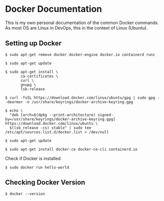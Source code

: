 # Docker Documentation
This is my own personal documentation of the common Docker commands.
As most OS are Linux in DevOps, this in the context of Linux (Ubuntu).


## Setting up Docker
```
$ sudo apt-get remove docker docker-engine docker.io containerd runc
```
```
$ sudo apt-get update
```
```
$ sudo apt-get install \
       ca-certificates \
       curl \
       gnupg \
       lsb-release
```
```
$ curl -fsSL https://download.docker.com/linux/ubuntu/gpg | sudo gpg --dearmor -o /usr/share/keyrings/docker-archive-keyring.gpg
```
```
$ echo \
  "deb [arch=$(dpkg --print-architecture) signed-by=/usr/share/keyrings/docker-archive-keyring.gpg] https://download.docker.com/linux/ubuntu \
  $(lsb_release -cs) stable" | sudo tee /etc/apt/sources.list.d/docker.list > /dev/null
```
```
$ sudo apt-get update
```
```
$ sudo apt-get install docker-ce docker-ce-cli containerd.io
```

Check if Docker is installed
```
$ sudo docker run hello-world
```

## Checking Docker Version
```
$ docker --version
```

